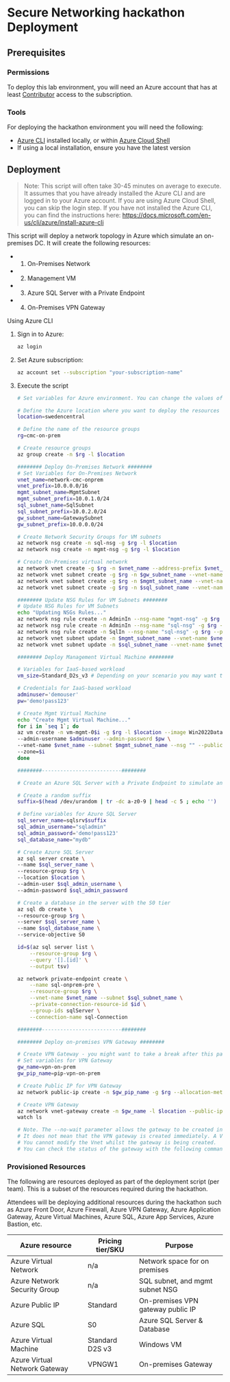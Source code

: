 # Secure Networking hackathon Deployment

## Prerequisites

### Permissions

To deploy this lab environment, you will need an Azure account that has at least [Contributor](https://docs.microsoft.com/azure/role-based-access-control/built-in-roles#contributor) access to the subscription.

### Tools

For deploying the hackathon environment you will need the following:

- [Azure CLI](https://learn.microsoft.com/cli/azure/install-azure-cli) installed locally, or within [Azure Cloud Shell](https://learn.microsoft.com/azure/cloud-shell/overview)
- If using a local installation, ensure you have the latest version

## Deployment

> Note: This script will often take 30-45 minutes on average to execute. It assumes that you have already installed the Azure CLI and are logged in to your Azure account. If you are using Azure Cloud Shell, you can skip the login step. If you have not installed the Azure CLI, you can find the instructions here: https://docs.microsoft.com/en-us/cli/azure/install-azure-cli

This script will deploy a network topology in Azure which simulate an on-premises DC. It will create the following resources:
- 1. On-Premises Network
- 2. Management VM
- 3. Azure SQL Server with a Private Endpoint
- 4. On-Premises VPN Gateway

Using Azure CLI

1.  Sign in to Azure:

    ```sh
    az login
    ```

2.  Set Azure subscription:

    ```sh
    az account set --subscription "your-subscription-name"
    ```

3. Execute the script

    ```sh
    # Set variables for Azure environment. You can change the values of these variables to suit your environment.

    # Define the Azure location where you want to deploy the resources
    location=swedencentral

    # Define the name of the resource groups
    rg=cmc-on-prem

    # Create resource groups
    az group create -n $rg -l $location

    ######## Deploy On-Premises Network ########
    # Set Variables for On-Premises Network
    vnet_name=network-cmc-onprem
    vnet_prefix=10.0.0.0/16
    mgmt_subnet_name=MgmtSubnet
    mgmt_subnet_prefix=10.0.1.0/24
    sql_subnet_name=SqlSubnet
    sql_subnet_prefix=10.0.2.0/24
    gw_subnet_name=GatewaySubnet
    gw_subnet_prefix=10.0.0.0/24

    # Create Network Security Groups for VM subnets
    az network nsg create -n sql-nsg -g $rg -l $location
    az network nsg create -n mgmt-nsg -g $rg -l $location

    # Create On-Premises virtual network
    az network vnet create -g $rg -n $vnet_name --address-prefix $vnet_prefix -l $location
    az network vnet subnet create -g $rg -n $gw_subnet_name --vnet-name $vnet_name --address-prefix $gw_subnet_prefix
    az network vnet subnet create -g $rg -n $mgmt_subnet_name --vnet-name $vnet_name --address-prefix $mgmt_subnet_prefix --network-security-group mgmt-nsg
    az network vnet subnet create -g $rg -n $sql_subnet_name --vnet-name $vnet_name --address-prefix $sql_subnet_prefix --network-security-group sql-nsg

    ######## Update NSG Rules for VM Subnets ########
    # Update NSG Rules for VM Subnets
    echo "Updating NSGs Rules..."
    az network nsg rule create -n AdminIn --nsg-name "mgmt-nsg" -g $rg --priority 1000 --destination-port-ranges 22 3389 --access Allow --protocol Tcp -o none
    az network nsg rule create -n AdminIn --nsg-name "sql-nsg" -g $rg --priority 1000 --destination-port-ranges 22 3389 --access Allow --protocol Tcp -o none
    az network nsg rule create -n SqlIn --nsg-name "sql-nsg" -g $rg --priority 1010 --destination-port-ranges 1433 --access Allow --protocol Tcp -o none
    az network vnet subnet update -n $mgmt_subnet_name --vnet-name $vnet_name -g $rg --network-security-group mgmt-nsg -o none
    az network vnet subnet update -n $sql_subnet_name --vnet-name $vnet_name -g $rg --network-security-group sql-nsg -o none

    ######## Deploy Management Virtual Machine ########

    # Variables for IaaS-based workload
    vm_size=Standard_D2s_v3 # Depending on your scenario you may want to use a different VM size

    # Credentials for IaaS-based workload
    adminuser='demouser'
    pw='demo!pass123'

    # Create Mgmt Virtual Machine
    echo "Create Mgmt Virtual Machine..."
    for i in `seq 1`; do
    az vm create -n vm-mgmt-0$i -g $rg -l $location --image Win2022Datacenter --size $vm_size \
    --admin-username $adminuser --admin-password $pw \
    --vnet-name $vnet_name --subnet $mgmt_subnet_name --nsg "" --public-ip-address "" \
    --zone=$i
    done

    ########--------------------------########

    # Create an Azure SQL Server with a Private Endpoint to simulate an on-premises SQL Server

    # Create a random suffix
    suffix=$(head /dev/urandom | tr -dc a-z0-9 | head -c 5 ; echo '')

    # Define variables for Azure SQL Server
    sql_server_name=sqlsrv$suffix
    sql_admin_username="sqladmin"
    sql_admin_password='demo!pass123'
    sql_database_name="mydb"

    # Create Azure SQL Server
    az sql server create \
    --name $sql_server_name \
    --resource-group $rg \
    --location $location \
    --admin-user $sql_admin_username \
    --admin-password $sql_admin_password

    # Create a database in the server with the S0 tier
    az sql db create \
    --resource-group $rg \
    --server $sql_server_name \
    --name $sql_database_name \
    --service-objective S0

    id=$(az sql server list \
        --resource-group $rg \
        --query '[].[id]' \
        --output tsv)

    az network private-endpoint create \
        --name sql-onprem-pre \
        --resource-group $rg \
        --vnet-name $vnet_name --subnet $sql_subnet_name \
        --private-connection-resource-id $id \
        --group-ids sqlServer \
        --connection-name sql-Connection

    ########--------------------------########

    ######## Deploy on-premises VPN Gateway ########

    # Create VPN Gateway - you might want to take a break after this part - est. provisioning time is 30-40mins.
    # Set variables for VPN Gateway
    gw_name=vpn-on-prem
    gw_pip_name=pip-vpn-on-prem

    # Create Public IP for VPN Gateway
    az network public-ip create -n $gw_pip_name -g $rg --allocation-method Static

    # Create VPN Gateway
    az network vnet-gateway create -n $gw_name -l $location --public-ip-address $gw_pip_name -g $rg --vnet $vnet_name --gateway-type Vpn --sku VpnGw1 --vpn-type RouteBased --no-wait
    watch ls

    # Note. The --no-wait parameter allows the gateway to be created in the background.
    # It does not mean that the VPN gateway is created immediately. A VPN gateway can take 45 minutes or more to create. 
    # You cannot modify the Vnet whilst the gateway is being created.
    # You can check the status of the gateway with the following command: az network vnet-gateway list -g $rg -o table
    ```
   
### Provisioned Resources

The following are resources deployed as part of the deployment script (per team). This is a subset of the resources required during the hackathon.

Attendees will be deploying additional resources during the hackathon such as Azure Front Door, Azure Firewall, Azure VPN Gateway, Azure Application Gateway, Azure Virtual Machines, Azure SQL, Azure App Services, Azure Bastion, etc.

| Azure resource                | Pricing tier/SKU | Purpose                                          |
| ----------------------------- | ---------------- | ------------------------------------------------ |
| Azure Virtual Network         | n/a              | Network space for on premises                    |
| Azure Network Security Group  | n/a              | SQL subnet, and mgmt subnet NSG                  |
| Azure Public IP               | Standard         | On-premises VPN gateway public IP                |
| Azure SQL                     | S0               | Azure SQL Server & Database                      |
| Azure Virtual Machine         | Standard D2S v3  | Windows VM                                       |
| Azure Virtual Network Gateway | VPNGW1           | On-premises Gateway                              |
